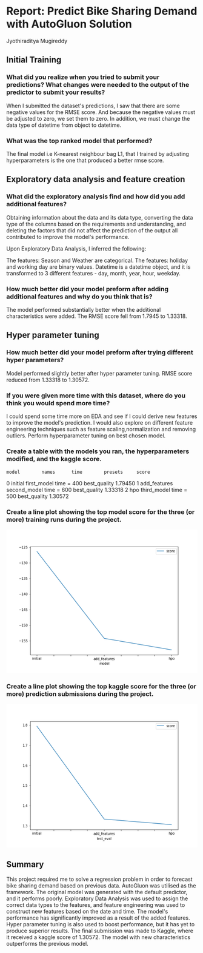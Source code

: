 # Report: Predict Bike Sharing Demand with AutoGluon Solution
Jyothiraditya Mugireddy

## Initial Training
### What did you realize when you tried to submit your predictions? What changes were needed to the output of the predictor to submit your results?
When I submitted the dataset's predictions, I saw that there are some negative values for the RMSE score. And because the negative values must be adjusted to zero, we set them to zero. In addition, we must change the data type of datetime from object to datetime.

### What was the top ranked model that performed?
The final model i.e K-nearest neighbour bag L1, that I trained by adjusting hyperparameters is the one that produced a better rmse score.

## Exploratory data analysis and feature creation
### What did the exploratory analysis find and how did you add additional features?
Obtaining information about the data and its data type, converting the data type of the columns based on the requirements and understanding, and deleting the factors that did not affect the prediction of the output all contributed to improve the model's performance.

Upon Exploratory Data Analysis, I inferred the following:

The features: Season and Weather are categorical.
The features: holiday and working day are binary values.
Datetime is a datetime object, and it is transformed to 3 different features - day, month, year, hour, weekday.

### How much better did your model preform after adding additional features and why do you think that is?
The model performed substantially better when the additional characteristics were added. The RMSE score fell from 1.7945 to 1.33318.

## Hyper parameter tuning
### How much better did your model preform after trying different hyper parameters?
Model performed slightly better after hyper parameter tuning. RMSE score reduced from 1.33318 to 1.30572.

### If you were given more time with this dataset, where do you think you would spend more time?
I could spend some time more on EDA and see if I could derive new features to improve the model's prediction.
I would also explore on different feature engineering techniques such as feature scaling,normalization and removing outliers.
Perform hyperparameter tuning on best chosen model.


### Create a table with the models you ran, the hyperparameters modified, and the kaggle score.

	model	   	 names		time		presets		score
0	initial		 first_model	time = 400	best_quality	1.79450
1	add_features 	 second_model	time = 600	best_quality	1.33318
2	hpo		 third_model	time = 500	best_quality	1.30572

### Create a line plot showing the top model score for the three (or more) training runs during the project.


![model_train_score.png](model_train_score.png)

### Create a line plot showing the top kaggle score for the three (or more) prediction submissions during the project.

![model_test_score.png](model_test_score.png)

## Summary
This project required me to solve a regression problem in order to forecast bike sharing demand based on previous data. AutoGluon was utilised as the framework. The original model was generated with the default predictor, and it performs poorly. Exploratory Data Analysis was used to assign the correct data types to the features, and feature engineering was used to construct new features based on the date and time. The model's performance has significantly improved as a result of the added features. Hyper parameter tuning is also used to boost performance, but it has yet to produce superior results. The final submission was made to Kaggle, where it received a kaggle score of 1.30572. The model with new characteristics outperforms the previous model.
